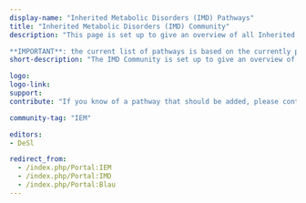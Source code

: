 ```yaml
---
display-name: "Inherited Metabolic Disorders (IMD) Pathways"
title: "Inherited Metabolic Disorders (IMD) Community"
description: "This page is set up to give an overview of all Inherited Metabolic Disorders (IMDs, also known as Inborn Errors of Metabolism (IEM). This pathway collection also featured in the latest [NAR Database Issue on WikiPathways](https://doi.org/10.1093/nar/gkaa1024).

**IMPORTANT**: the current list of pathways is based on the currently published 2022 [Physician's Guide to the Diagnosis, Treatment, and Follow-Up of Inherited Metabolic Diseases](https://doi.org/10.1007/978-3-030-67727-5), which is further described in [Chapter WikiPathways: Integrating Pathway Knowledge with Clinical Data](https://doi.org/10.1007/978-3-030-67727-5_73)"
short-description: "The IMD Community is set up to give an overview of all Inherited Metabolic Disorders (IMDs), also known as Inborn Errors of Metabolism (IEM)."

logo: 
logo-link: 
support: 
contribute: "If you know of a pathway that should be added, please contact Denise Slenter (denise.slenter[AT]maastrichtuniversity.nl)."

community-tag: "IEM"

editors: 
- DeSl

redirect_from:
  - /index.php/Portal:IEM
  - /index.php/Portal:IMD
  - /index.php/Portal:Blau
---
```

